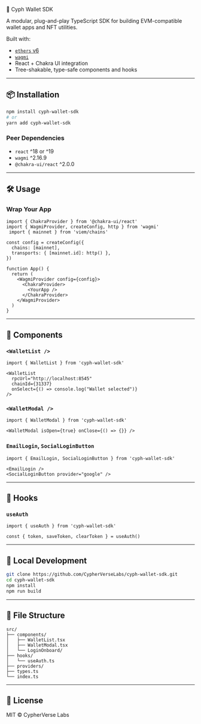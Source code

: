 🧩 Cyph Wallet SDK

A modular, plug-and-play TypeScript SDK for building EVM-compatible wallet apps and NFT utilities.

Built with:
- [`ethers` v6](https://docs.ethers.org/)
- [`wagmi`](https://wagmi.sh)
- React + Chakra UI integration
- Tree-shakable, type-safe components and hooks

---

## 📦 Installation

```bash
npm install cyph-wallet-sdk
# or
yarn add cyph-wallet-sdk
````

### Peer Dependencies

* `react` ^18 or ^19
* `wagmi` ^2.16.9
* `@chakra-ui/react` ^2.0.0

---

## 🛠 Usage

### Wrap Your App

```tsx
import { ChakraProvider } from '@chakra-ui/react'
import { WagmiProvider, createConfig, http } from 'wagmi'
 import { mainnet } from 'viem/chains'

const config = createConfig({
  chains: [mainnet],
  transports: { [mainnet.id]: http() },
})

function App() {
  return (
    <WagmiProvider config={config}>
      <ChakraProvider>
        <YourApp />
      </ChakraProvider>
    </WagmiProvider>
  )
}
```

---

## 🔌 Components

### `<WalletList />`

```tsx
import { WalletList } from 'cyph-wallet-sdk'

<WalletList
  rpcUrl="http://localhost:8545"
  chainId={31337}
  onSelect={() => console.log("Wallet selected")}
/>
```

### `<WalletModal />`

```tsx
import { WalletModal } from 'cyph-wallet-sdk'

<WalletModal isOpen={true} onClose={() => {}} />
```

### `EmailLogin`, `SocialLoginButton`

```tsx
import { EmailLogin, SocialLoginButton } from 'cyph-wallet-sdk'

<EmailLogin />
<SocialLoginButton provider="google" />
```

---

## 🔐 Hooks

### `useAuth`

```tsx
import { useAuth } from 'cyph-wallet-sdk'

const { token, saveToken, clearToken } = useAuth()
```

---

## 🧪 Local Development

```bash
git clone https://github.com/CypherVerseLabs/cyph-wallet-sdk.git
cd cyph-wallet-sdk
npm install
npm run build
```

---

## 📁 File Structure

```
src/
├── components/
│   ├── WalletList.tsx
│   ├── WalletModal.tsx
│   └── LoginOnboard/
├── hooks/
│   └── useAuth.ts
├── providers/
├── types.ts
└── index.ts
```

---

## 📄 License

MIT © CypherVerse Labs


